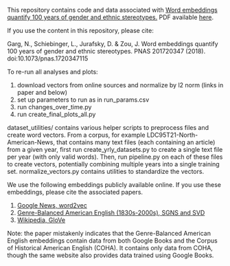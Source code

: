 This repository contains code and data associated with [Word embeddings quantify 100 years of gender and ethnic stereotypes.](https://doi.org/10.1073/pnas.1720347115) PDF available [here](http://gargnikhil.com/files/pdfs/GSJZ18_embedstereotypes.pdf).

If you use the content in this repository, please cite:

Garg, N., Schiebinger, L., Jurafsky, D. & Zou, J. Word embeddings quantify 100 years of gender and ethnic stereotypes. PNAS 201720347 (2018). doi:10.1073/pnas.1720347115



To re-run all analyses and plots:
1. download vectors from online sources and normalize by l2 norm (links in paper and below)
2. set up parameters to run as in run_params.csv
3. run changes_over_time.py
4. run create_final_plots_all.py 

dataset_utilities/ contains various helper scripts to preprocess files and create word vectors. From a corpus, for example LDC95T21-North-American-News, that contains many text files (each containing an article) from a given year, first run create_yrly_datasets.py to create a single text file per year (with only valid words). Then, run pipeline.py on each of these files to create vectors, potentially combining multiple years into a single training set. normalize_vectors.py contains utilities to standardize the vectors.

We use the following embeddings publicly available online. If you use these embeddings, please cite the associated papers.

1. [Google News, word2vec](https://code.google.com/archive/p/word2vec/)
2. [Genre-Balanced American English (1830s-2000s), SGNS and SVD](https://nlp.stanford.edu/projects/histwords/)
3. [Wikipedia, GloVe](https://nlp.stanford.edu/projects/glove/) 

Note: the paper mistakenly indicates that the Genre-Balanced American English embeddings contain data from both Google Books and the Corpus of Historical American English (COHA). It contains only data from COHA, though the same website also provides data trained using Google Books.